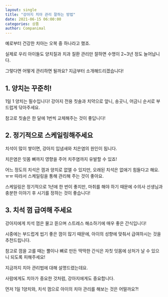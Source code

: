 ```yaml
---
layout: single
title: "강아지 치아 관리 잘하는 방법"
date: 2021-06-15 06:00:00
categories: 상품
author: Companimal
---
```


예로부터 건강한 치아는 오복 중 하나라고 했죠.

실제로 우리 아이들도 양치질과 치과 질환 관리만 잘하면 수명이 2~3년 정도 늘어납니다.

그렇다면 어떻게 관리하면 될까요? 지금부터 소개해드리겠습니다!

## 1. 양치는 꾸준히!

1일 1 양치는 필수입니다! 강아지 전용 칫솔과 치약으로 앞니, 송곳니, 어금니 순서로 부드럽게 닦아주세요.

참고로 칫솔은 한 달에 1번씩 교체해주는 것이 좋답니다!

## 2. 정기적으로 스케일링해주세요

치석이 많이 쌓이면, 강아지 입냄새와 치은염의 원인이 됩니다.

치은염은 잇몸 뼈까지 영향을 주어 치주염까지 유발할 수 있죠!

어느 정도의 치석은 껌과 양치로 없앨 수 있지만, 오래된 치석은 없애기 힘들다고 해요. ㅠㅠ 따라서 스케일링을 통해 관리해 주는 것이 좋아요.

스케일링은 정기적으로 1년에 한 번이 좋지만, 마취를 해야 하기 때문에 수의사 선생님과 충분한 이야기 후 시기를 정하는 것이 좋습니다!

## 3. 치석 껌 급여해 주세요

강아지에게 치석 껌은 물고 뜯으며 스트레스 해소하기에 매우 좋은 간식입니다!

시중에는 부드럽게 씹기 좋은 껌이 많기 때문에, 아이의 성향에 맞춰서 급여하시는 것을 추천드립니다.

참고로 껌을 고를 때는 뿔이나 뼈로 만든 딱딱한 간식은 자칫 잇몸에 상처가 날 수 있으니 되도록 피해주세요!

지금까지 치아 관리법에 대해 설명드렸는데요.

사람에게도 치아가 중요한 것처럼, 강아지에게도 중요합니다.

먼저 1일 1양치와, 치석 껌으로 아이의 치아 관리를 해보는 것은 어떨까요?!
